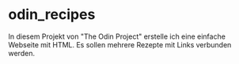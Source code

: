 # odin_recipes
In diesem Projekt von "The Odin Project" erstelle ich eine einfache Webseite mit HTML.
Es sollen mehrere Rezepte mit Links verbunden werden.